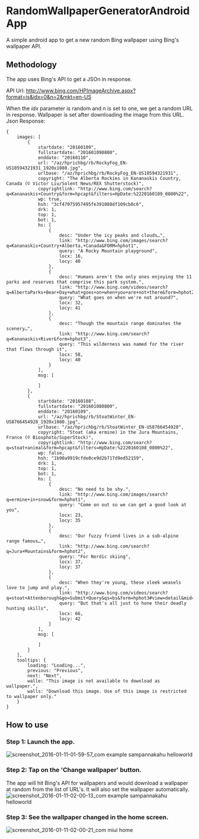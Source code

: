 # RandomWallpaperGeneratorAndroidApp
A simple android app to get a new random Bing wallpaper using Bing's wallpaper API.

## Methodology
The app uses Bing's API to get a JSOn in response.

API Url: http://www.bing.com/HPImageArchive.aspx?format=js&idx=0&n=2&mkt=en-US

When the _idx_ parameter is random and _n_ is set to one, we get a random URL in response.
Wallpaper is set after downloading the image from this URL.
Json Response: 
```
{
    images: [
        {
            startdate: "20160109",
            fullstartdate: "201601090800",
            enddate: "20160110",
            url: "/az/hprichbg/rb/RockyFog_EN-US10594321931_1920x1080.jpg",
            urlbase: "/az/hprichbg/rb/RockyFog_EN-US10594321931",
            copyright: "The Alberta Rockies in Kananaskis Country, Canada (© Victor Liu/Solent News/REX Shutterstock)",
            copyrightlink: "http://www.bing.com/search?q=Kananaskis+Country&form=hpcapt&filters=HpDate:%2220160109_0800%22",
            wp: true,
            hsh: "3cf47075957495fe391088df109cb0c6",
            drk: 1,
            top: 1,
            bot: 1,
            hs: [
                {
                    desc: "Under the icy peaks and clouds…",
                    link: "http://www.bing.com/images/search?q=Kananaskis+Country+Alberta,+Canada&FORM=hphot1",
                    query: "A Rocky Mountain playground",
                    locx: 16,
                    locy: 40
                },
                {
                    desc: "Humans aren't the only ones enjoying the 11 parks and reserves that comprise this park system.",
                    link: "http://www.bing.com/videos/search?q=AlbertaParks+Bear+Day+what+goes+on+when+you+are+not+there&form=hphot2#view=detail&mid=991A206CC98614864AC8991A206CC98614864AC8",
                    query: "What goes on when we're not around?",
                    locx: 32,
                    locy: 41
                },
                {
                    desc: "Though the mountain range dominates the scenery…",
                    link: "http://www.bing.com/search?q=Kananaskis+River&form=hphot3",
                    query: "This wilderness was named for the river that flows through it",
                    locx: 58,
                    locy: 40
                }
            ],
            msg: [
                
            ]
        },
        {
            startdate: "20160108",
            fullstartdate: "201601080800",
            enddate: "20160109",
            url: "/az/hprichbg/rb/StoatWinter_EN-US8766454928_1920x1080.jpg",
            urlbase: "/az/hprichbg/rb/StoatWinter_EN-US8766454928",
            copyright: "Stoat (aka ermine) in the Jura Mountains, France (© Biosphoto/SuperStock)",
            copyrightlink: "http://www.bing.com/search?q=stoat+animal&form=hpcapt&filters=HpDate:%2220160108_0800%22",
            wp: false,
            hsh: "1b90a9919cfde0ce9d2b717d9ed52159",
            drk: 1,
            top: 1,
            bot: 1,
            hs: [
                {
                    desc: "No need to be shy.",
                    link: "http://www.bing.com/images/search?q=ermine+in+snow&form=hphot1",
                    query: "Come on out so we can get a good look at you",
                    locx: 23,
                    locy: 35
                },
                {
                    desc: "Our fuzzy friend lives in a sub-alpine range famous…",
                    link: "http://www.bing.com/search?q=Jura+Mountains&form=hphot2",
                    query: "For Nordic skiing",
                    locx: 37,
                    locy: 37
                },
                {
                    desc: "When they're young, these sleek weasels love to jump and play.",
                    link: "http://www.bing.com/videos/search?q=stoat+Attenborough&go=Submit+Query&qs=bs&form=hphot3#view=detail&mid=0333ACF20A0C550B8A360333ACF20A0C550B8A36",
                    query: "But that's all just to hone their deadly hunting skills",
                    locx: 66,
                    locy: 42
                }
            ],
            msg: [
                
            ]
        }
    ],
    tooltips: {
        loading: "Loading...",
        previous: "Previous",
        next: "Next",
        walle: "This image is not available to download as wallpaper.",
        walls: "Download this image. Use of this image is restricted to wallpaper only."
    }
}
```

## How to use

### Step 1: Launch the app.
![screenshot_2016-01-11-01-59-57_com example sampannakahu helloworld](https://cloud.githubusercontent.com/assets/10060176/12223819/8c615b4c-b807-11e5-9e75-159960386d6e.png)

### Step 2: Tap on the 'Change wallpaper' button.
The app will hit Bing's API for wallpapers and would download a wallpaper at random from the list of URL's. It will also set the wallpaper automatically.
![screenshot_2016-01-11-02-00-13_com example sampannakahu helloworld](https://cloud.githubusercontent.com/assets/10060176/12223820/8c6433e4-b807-11e5-9ee1-8a6bf77bc512.png)

### Step 3: See the wallpaper changed in the home screen.
![screenshot_2016-01-11-02-00-21_com miui home](https://cloud.githubusercontent.com/assets/10060176/12223821/8ca0118e-b807-11e5-8918-1c4f2f06dc47.png)

